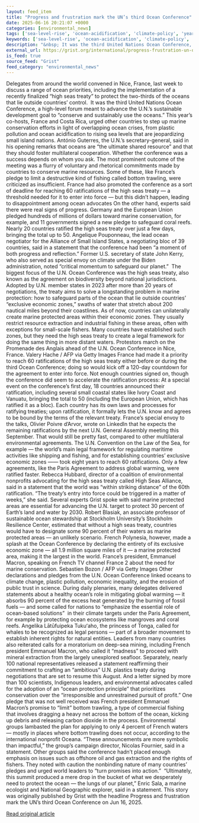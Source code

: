 ```yaml
---
layout: feed_item
title: "Progress and frustration mark the UN’s third Ocean Conference"
date: 2025-06-16 20:21:07 +0000
categories: [environmental_news]
tags: ['sea-level-rise', 'ocean-acidification', 'climate-policy', 'year-2023', 'marine-impacts', 'economic-impacts', 'climate-health', 'fossil-fuels', 'emissions', 'public-health']
keywords: ['sea-level-rise', 'ocean-acidification', 'climate-policy', 'year-2023', 'marine-impacts', 'frustration', 'mark', 'progress']
description: "&nbsp; It was the third United Nations Ocean Conference, a high-level forum meant to advance the U"
external_url: https://grist.org/international/progress-frustration-un-ocean-conference-high-seas-treaty-bbnj/
is_feed: true
source_feed: "Grist"
feed_category: "environmental_news"
---
```


Delegates from around the world convened in Nice, France, last week to discuss a range of ocean priorities, including the implementation of a recently finalized “high seas treaty” to protect the two-thirds of the oceans that lie outside countries’ control.&nbsp; It was the third United Nations Ocean Conference, a high-level forum meant to advance the U.N.’s sustainable development goal to “conserve and sustainably use the oceans.” This year’s co-hosts, France and Costa Rica, urged other countries to step up marine conservation efforts in light of overlapping ocean crises, from plastic pollution and ocean acidification to rising sea levels that are jeopardizing small island nations. António Guterres, the U.N.’s secretary-general, said in his opening remarks that oceans are “the ultimate shared resource” and that they should foster multilateral cooperation. Whether the conference was a success depends on whom you ask. The most prominent outcome of the meeting was a flurry of voluntary and rhetorical commitments made by countries to conserve marine resources. Some of these, like France’s pledge to limit a destructive kind of fishing called bottom trawling, were criticized as insufficient. France had also promoted the conference as a sort of deadline for reaching 60 ratifications of the high seas treaty —&nbsp;a threshold needed for it to enter into force — but this didn’t happen, leading to disappointment among ocean advocates On the other hand, experts said there were real signs of progress. Germany and the European Union pledged hundreds of millions of dollars toward marine conservation, for example, and 11 governments signed a new pledge to safeguard coral reefs. Nearly 20 countries ratified the high seas treaty over just a few days, bringing the total up to 50. Angelique Pouponneau, the lead ocean negotiator for the Alliance of Small Island States, a negotiating bloc of 39 countries, said in a statement that the conference had been “a moment of both progress and reflection.” Former U.S. secretary of state John Kerry, who also served as special envoy on climate under the Biden administration, noted “critical momentum to safeguard our planet.”&nbsp; The biggest focus of the U.N. Ocean Conference was the high seas treaty, also known as the agreement on biodiversity beyond national jurisdictions. Adopted by U.N. member states in 2023 after more than 20 years of negotiations, the treaty aims to solve a longstanding problem in marine protection: how to safeguard parts of the ocean that lie outside countries’ “exclusive economic zones,” swaths of water that stretch about 200 nautical miles beyond their coastlines. As of now, countries can unilaterally create marine protected areas within their economic zones. They usually restrict resource extraction and industrial fishing in these areas, often with exceptions for small-scale fishers. Many countries have established such zones, but they need the high seas treaty to create a legal framework for doing the same thing in more distant waters. Protestors march on the Promenade des Anglais ahead of the U.N. Ocean Conference in Nice, France. Valery Hache / AFP via Getty Images France had made it a priority to reach 60 ratifications of the high seas treaty either before or during the third Ocean Conference; doing so would kick off a 120-day countdown for the agreement to enter into force. Not enough countries signed on, though the conference did seem to accelerate the ratification process: At a special event on the conference’s first day, 18 countries announced their ratification, including several small coastal states like Ivory Coast and Vanuatu, bringing the total to 50 (including the European Union, which has ratified it as a bloc). Each country has its own laws and processes for ratifying treaties; upon ratification, it formally lets the U.N. know and agrees to be bound by the terms of the relevant treaty. France’s special envoy to the talks, Olivier Poivre d’Arvor, wrote on LinkedIn that he expects the remaining ratifications by the next U.N. General Assembly meeting this September. That would still be pretty fast, compared to other multilateral environmental agreements. The U.N. Convention on the Law of the Sea, for example —&nbsp;the world’s main legal framework for regulating maritime activities like shipping and fishing, and for establishing countries’ exclusive economic zones —— took eight years to reach 60 ratifications. Only a few agreements, like the Paris Agreement to address global warming, were ratified faster. Rebecca Hubbard, director of a coalition of environmental nonprofits advocating for the high seas treaty called High Seas Alliance, said in a statement that the world was “within striking distance” of the 60th ratification. “The treaty’s entry into force could be triggered in a matter of weeks,” she said. Several experts Grist spoke with said marine protected areas are essential for advancing the U.N. target to protect 30 percent of Earth’s land and water by 2030. Robert Blasiak, an associate professor of sustainable ocean stewardship at Stockholm University’s Stockholm Resilience Center, estimated that without a high seas treaty, countries would have to designate some 90 percent of their waters as marine protected areas —&nbsp;an unlikely scenario. French Polynesia, however, made a splash at the Ocean Conference by declaring the entirety of its exclusive economic zone — all 1.9 million square miles of it — a marine protected area, making it the largest in the world. France’s president, Emmanuel Macron, speaking on French TV channel France 2 about the need for marine conservation. Sebastien Bozon / AFP via Getty Images Other declarations and pledges from the U.N. Ocean Conference linked oceans to climate change, plastic pollution, economic inequality, and the erosion of public trust in science. During daily plenaries, many delegates delivered statements about a healthy ocean’s role in mitigating global warming — it absorbs 90 percent of the excess heat generated by the burning of fossil fuels — and some called for nations to “emphasize the essential role of ocean-based solutions” &nbsp;in their climate targets under the Paris Agreement, for example by protecting ocean ecosystems like mangroves and coral reefs. Angelika Lātūfuipeka Tukuʻaho, the princess of Tonga, called for whales to be recognized as legal persons — part of a broader movement to establish inherent rights for natural entities. Leaders from many countries also reiterated calls for a moratorium on deep-sea mining, including French president Emmanuel Macron, who called it “madness” to proceed with mineral extraction from the largely unexplored seafloor. Separately, nearly 100 national representatives released a statement reaffirming their commitment to crafting an “ambitious” U.N. plastics treaty during negotiations that are set to resume this August. And a letter signed by more than 100 scientists, Indigenous leaders, and environmental advocates called for the adoption of an “ocean protection principle” that prioritizes conservation over the “irresponsible and unrestrained pursuit of profit.” One pledge that was not well received was French president Emmanuel Macron’s promise to “limit” bottom trawling, a type of commercial fishing that involves dragging a heavy net across the bottom of the ocean, kicking up debris and releasing carbon dioxide in the process. Environmental groups lambasted the plan for applying to only 4 percent of French waters — mostly in places where bottom trawling does not occur, according to the international nonprofit Oceana. “These announcements are more symbolic than impactful,” the group’s campaign director, Nicolas Fournier, said in a statement. Other groups said the conference hadn’t placed enough emphasis on issues such as offshore oil and gas extraction and the rights of fishers. They noted with caution the nonbinding nature of many countries’ pledges and urged world leaders to “turn promises into action.”&nbsp; “Ultimately, this summit produced a mere drop in the bucket of what we desperately need to protect the ocean — the lungs of our planet,” Enric Sala, a marine ecologist and National Geographic explorer, said in a statement. This story was originally published by Grist with the headline Progress and frustration mark the UN’s third Ocean Conference on Jun 16, 2025.

[Read original article](https://grist.org/international/progress-frustration-un-ocean-conference-high-seas-treaty-bbnj/)
